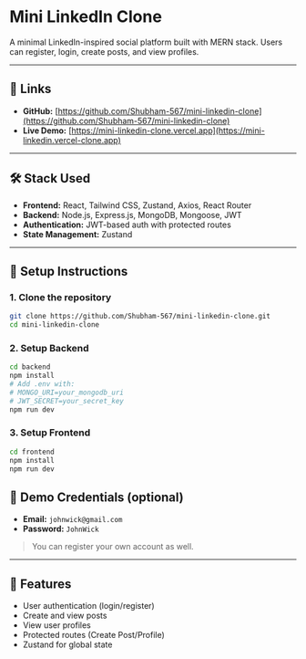 # Mini LinkedIn Clone

A minimal LinkedIn-inspired social platform built with MERN stack. Users can register, login, create posts, and view profiles.

---

## 🔗 Links

- **GitHub:** [https://github.com/Shubham-567/mini-linkedin-clone](https://github.com/Shubham-567/mini-linkedin-clone)
- **Live Demo:** [https://mini-linkedin-clone.vercel.app](https://mini-linkedin.vercel-clone.app)

---

## 🛠 Stack Used

- **Frontend:** React, Tailwind CSS, Zustand, Axios, React Router
- **Backend:** Node.js, Express.js, MongoDB, Mongoose, JWT
- **Authentication:** JWT-based auth with protected routes
- **State Management:** Zustand

---

## 🚀 Setup Instructions

### 1. Clone the repository

```bash
git clone https://github.com/Shubham-567/mini-linkedin-clone.git
cd mini-linkedin-clone
```

### 2. Setup Backend

```bash
cd backend
npm install
# Add .env with:
# MONGO_URI=your_mongodb_uri
# JWT_SECRET=your_secret_key
npm run dev
```

### 3. Setup Frontend

```bash
cd frontend
npm install
npm run dev
```

## 🔐 Demo Credentials (optional)

- **Email:** `johnwick@gmail.com`
- **Password:** `JohnWick`

> You can register your own account as well.

---

## 🌟 Features

- User authentication (login/register)
- Create and view posts
- View user profiles
- Protected routes (Create Post/Profile)
- Zustand for global state
